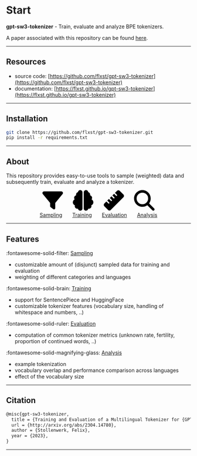 # Start

**gpt-sw3-tokenizer** - Train, evaluate and analyze BPE tokenizers.

A paper associated with this repository can be found [here](https://arxiv.org/abs/2304.14780).

-----------
## Resources

* source code: [https://github.com/flxst/gpt-sw3-tokenizer](https://github.com/flxst/gpt-sw3-tokenizer)
* documentation: [https://flxst.github.io/gpt-sw3-tokenizer](https://flxst.github.io/gpt-sw3-tokenizer)

-----------
## Installation

``` bash
git clone https://github.com/flxst/gpt-sw3-tokenizer.git
pip install -r requirements.txt
```

-----------
## About

This repository provides easy-to-use tools to sample (weighted) data and subsequently train, evaluate and analyze a tokenizer. 

<div align="center">
<svg xmlns="http://www.w3.org/2000/svg" height="4em" viewBox="0 0 512 512"><!--! Font Awesome Free 6.4.2 by @fontawesome - https://fontawesome.com License - https://fontawesome.com/license (Commercial License) Copyright 2023 Fonticons, Inc. --><path d="M3.9 54.9C10.5 40.9 24.5 32 40 32H472c15.5 0 29.5 8.9 36.1 22.9s4.6 30.5-5.2 42.5L320 320.9V448c0 12.1-6.8 23.2-17.7 28.6s-23.8 4.3-33.5-3l-64-48c-8.1-6-12.8-15.5-12.8-25.6V320.9L9 97.3C-.7 85.4-2.8 68.8 3.9 54.9z"/></svg>
&nbsp;
&nbsp;
&nbsp;
<svg xmlns="http://www.w3.org/2000/svg" height="4em" viewBox="0 0 512 512"><!--! Font Awesome Free 6.4.2 by @fontawesome - https://fontawesome.com License - https://fontawesome.com/license (Commercial License) Copyright 2023 Fonticons, Inc. --><path d="M184 0c30.9 0 56 25.1 56 56V456c0 30.9-25.1 56-56 56c-28.9 0-52.7-21.9-55.7-50.1c-5.2 1.4-10.7 2.1-16.3 2.1c-35.3 0-64-28.7-64-64c0-7.4 1.3-14.6 3.6-21.2C21.4 367.4 0 338.2 0 304c0-31.9 18.7-59.5 45.8-72.3C37.1 220.8 32 207 32 192c0-30.7 21.6-56.3 50.4-62.6C80.8 123.9 80 118 80 112c0-29.9 20.6-55.1 48.3-62.1C131.3 21.9 155.1 0 184 0zM328 0c28.9 0 52.6 21.9 55.7 49.9c27.8 7 48.3 32.1 48.3 62.1c0 6-.8 11.9-2.4 17.4c28.8 6.2 50.4 31.9 50.4 62.6c0 15-5.1 28.8-13.8 39.7C493.3 244.5 512 272.1 512 304c0 34.2-21.4 63.4-51.6 74.8c2.3 6.6 3.6 13.8 3.6 21.2c0 35.3-28.7 64-64 64c-5.6 0-11.1-.7-16.3-2.1c-3 28.2-26.8 50.1-55.7 50.1c-30.9 0-56-25.1-56-56V56c0-30.9 25.1-56 56-56z"/></svg>
&nbsp;
&nbsp;
&nbsp;
<svg xmlns="http://www.w3.org/2000/svg" height="4em" viewBox="0 0 512 512"><!--! Font Awesome Free 6.4.2 by @fontawesome - https://fontawesome.com License - https://fontawesome.com/license (Commercial License) Copyright 2023 Fonticons, Inc. --><path d="M177.9 494.1c-18.7 18.7-49.1 18.7-67.9 0L17.9 401.9c-18.7-18.7-18.7-49.1 0-67.9l50.7-50.7 48 48c6.2 6.2 16.4 6.2 22.6 0s6.2-16.4 0-22.6l-48-48 41.4-41.4 48 48c6.2 6.2 16.4 6.2 22.6 0s6.2-16.4 0-22.6l-48-48 41.4-41.4 48 48c6.2 6.2 16.4 6.2 22.6 0s6.2-16.4 0-22.6l-48-48 41.4-41.4 48 48c6.2 6.2 16.4 6.2 22.6 0s6.2-16.4 0-22.6l-48-48 50.7-50.7c18.7-18.7 49.1-18.7 67.9 0l92.1 92.1c18.7 18.7 18.7 49.1 0 67.9L177.9 494.1z"/></svg>
&nbsp;
&nbsp;
&nbsp;
<svg xmlns="http://www.w3.org/2000/svg" height="4em" viewBox="0 0 512 512"><!--! Font Awesome Free 6.4.2 by @fontawesome - https://fontawesome.com License - https://fontawesome.com/license (Commercial License) Copyright 2023 Fonticons, Inc. --><path d="M416 208c0 45.9-14.9 88.3-40 122.7L502.6 457.4c12.5 12.5 12.5 32.8 0 45.3s-32.8 12.5-45.3 0L330.7 376c-34.4 25.2-76.8 40-122.7 40C93.1 416 0 322.9 0 208S93.1 0 208 0S416 93.1 416 208zM208 352a144 144 0 1 0 0-288 144 144 0 1 0 0 288z"/></svg>
</div>
<div align="center">
<a href="sampling">Sampling</a>
&nbsp;
&nbsp;
&nbsp;
<a href="training">Training</a>
&nbsp;
&nbsp;
&nbsp;
<a href="evaluation">Evaluation</a>
&nbsp;
&nbsp;
&nbsp;
<a href="analysis">Analysis</a>
</div>

-----------
## Features

:fontawesome-solid-filter: [Sampling](sampling.md)

- customizable amount of (disjunct) sampled data for training and evaluation
- weighting of different categories and languages

:fontawesome-solid-brain: [Training](training.md)

- support for SentencePiece and HuggingFace
- customizable tokenizer features (vocabulary size, handling of whitespace and numbers, ..)

:fontawesome-solid-ruler: [Evaluation](evaluation.md) 

- computation of common tokenizer metrics (unknown rate, fertility, proportion of continued words, ..)

:fontawesome-solid-magnifying-glass: [Analysis](analysis.md)

- example tokenization
- vocabulary overlap and performance comparison across languages
- effect of the vocabulary size

-----------
## Citation

``` tex
@misc{gpt-sw3-tokenizer,
  title = {Training and Evaluation of a Multilingual Tokenizer for {GPT}-{SW3}},
  url = {http://arxiv.org/abs/2304.14780},
  author = {Stollenwerk, Felix},
  year = {2023},
}
```

-----------